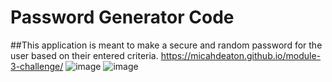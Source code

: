 # Password Generator Code
##This application is meant to make a secure and random password for the user based on their entered criteria.
https://micahdeaton.github.io/module-3-challenge/
![image](https://github.com/MicahDeaton/module-3-challenge/assets/116316018/38d5d605-b861-4bd3-8741-529e755eeee8)
![image](https://github.com/MicahDeaton/module-3-challenge/assets/116316018/651d5dbe-ee8f-4ae0-b137-4bbcf07b6ae1)
